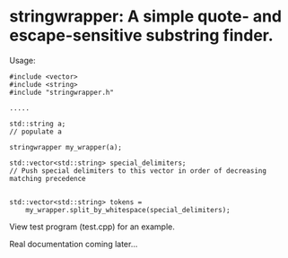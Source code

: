# stringwrapper: A simple quote- and escape-sensitive substring finder.

Usage:

    #include <vector>
    #include <string>
    #include "stringwrapper.h"
    
    .....

    std::string a;
    // populate a

    stringwrapper my_wrapper(a);

    std::vector<std::string> special_delimiters;
    // Push special delimiters to this vector in order of decreasing matching precedence


    std::vector<std::string> tokens = 
        my_wrapper.split_by_whitespace(special_delimiters);



View test program (test.cpp) for an example.

Real documentation coming later...
